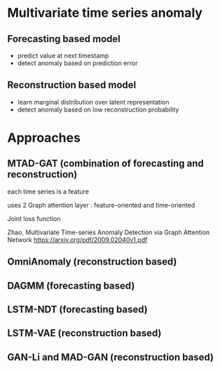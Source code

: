 
# Multivariate time series anomaly

## Forecasting based model

* predict value at next timestamp
* detect anomaly based on prediction error

## Reconstruction based model

* learn marginal distribution over latent representation 
* detect anomaly based on low reconstruction probability

# Approaches

## MTAD-GAT (combination of forecasting and reconstruction)

each time series is a feature

uses 2 Graph attention layer : feature-oriented and time-oriented

Joint loss function 

Zhao, Multivariate Time-series Anomaly Detection via Graph Attention Network
https://arxiv.org/pdf/2009.02040v1.pdf

## OmniAnomaly (reconstruction based)

## DAGMM (forecasting based)

## LSTM-NDT (forecasting based)

## LSTM-VAE  (reconstruction based)

## GAN-Li and MAD-GAN (reconstruction based)



